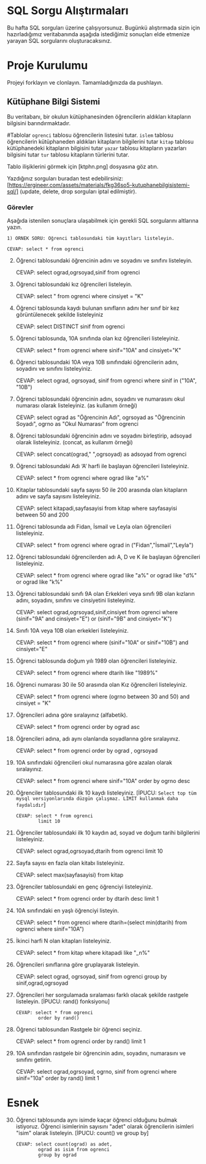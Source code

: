 # SQL Sorgu Alıştırmaları

Bu hafta SQL sorguları üzerine çalışıyorsunuz. Bugünkü alıştırmada sizin için hazırladığımız veritabanında aşağıda istediğimiz sonuçları elde etmenize yarayan SQL sorgularını oluşturacaksınız.

# Proje Kurulumu

Projeyi forklayın ve clonlayın. Tamamladığınızda da pushlayın.

## Kütüphane Bilgi Sistemi

Bu veritabanı, bir okulun kütüphanesinden öğrencilerin aldıkları kitapların bilgisini barındırmaktadır.

#Tablolar
`ogrenci` tablosu öğrencilerin listesini tutar.
`islem` tablosu öğrencilerin kütüphaneden aldıkları kitapların bilgilerini tutar
`kitap` tablosu kütüphanedeki kitapların bilgisini tutar
`yazar` tablosu kitapların yazarları bilgisini tutar
`tur` tablosu kitapların türlerini tutar.

Tablo ilişiklerini görmek için [ktphn.png] dosyasına göz atın.

Yazdığınız sorguları buradan test edebilirsiniz: [https://ergineer.com/assets/materials/fkg36so5-kutuphanebilgisistemi-sql/] (update, delete, drop sorguları iptal edilmiştir).

### Görevler

Aşağıda istenilen sonuçlara ulaşabilmek için gerekli SQL sorgularını altlarına yazın.

    1) ÖRNEK SORU: Öğrenci tablosundaki tüm kayıtları listeleyin.

    CEVAP: select * from ogrenci

2.  Öğrenci tablosundaki öğrencinin adını ve soyadını ve sınıfını listeleyin.

    CEVAP: select ograd,ogrsoyad,sinif from ogrenci

3.  Öğrenci tablosundaki kız öğrencileri listeleyin.

    CEVAP: select " from ogrenci
    where cinsiyet = "K"

4.  Öğrenci tablosunda kaydı bulunan sınıfların adını her sınıf bir kez görüntülenecek şekilde listeleyiniz

    CEVAP: select DISTINCT sinif from ogrenci

5.  Öğrenci tablosunda, 10A sınıfında olan kız öğrencileri listeleyiniz.

    CEVAP: select \* from ogrenci
    where sinif="10A" and cinsiyet="K"

6.  Öğrenci tablosundaki 10A veya 10B sınıfındaki öğrencilerin adını, soyadını ve sınıfını listeleyiniz.

    CEVAP: select ograd, ogrsoyad, sinif from ogrenci
    where sinif in ("10A", "10B")

7.  Öğrenci tablosundaki öğrencinin adını, soyadını ve numarasını okul numarası olarak listeleyiniz. (as kullanım örneği)

    CEVAP: select ograd as "Öğrencinin Adı",
    ogrsoyad as "Öğrencinin Soyadı",
    ogrno as "Okul Numarası" from ogrenci

8.  Öğrenci tablosundaki öğrencinin adını ve soyadını birleştirip, adsoyad olarak listeleyiniz. (concat, as kullanım örneği)

    CEVAP: select concat(ograd," ",ogrsoyad) as adsoyad from ogrenci

9.  Öğrenci tablosundaki Adı ‘A’ harfi ile başlayan öğrencileri listeleyiniz.

    CEVAP: select \* from ogrenci
    where ograd like "a%"

10. Kitaplar tablosundaki sayfa sayısı 50 ile 200 arasında olan kitapların adını ve sayfa sayısını listeleyiniz.

    CEVAP: select kitapadi,sayfasayisi from kitap
    where sayfasayisi between 50 and 200

11. Öğrenci tablosunda adı Fidan, İsmail ve Leyla olan öğrencileri listeleyiniz.

    CEVAP: select \* from ogrenci
    where ograd in ("Fidan","İsmail","Leyla")

12. Öğrenci tablosundaki öğrencilerden adı A, D ve K ile başlayan öğrencileri listeleyiniz.

    CEVAP: select \* from ogrenci
    where ograd like "a%" or
    ograd like "d%" or
    ograd like "k%"

13. Öğrenci tablosundaki sınıfı 9A olan Erkekleri veya sınıfı 9B olan kızların adını, soyadını, sınıfını ve cinsiyetini listeleyiniz.

    CEVAP: select ograd,ogrsoyad,sinif,cinsiyet from ogrenci
    where (sinif="9A" and cinsiyet="E")
    or (sinif="9B" and cinsiyet="K")

14. Sınıfı 10A veya 10B olan erkekleri listeleyiniz.

    CEVAP: select \* from ogrenci
    where (sinif="10A" or sinif="10B")
    and cinsiyet="E"

15. Öğrenci tablosunda doğum yılı 1989 olan öğrencileri listeleyiniz.

    CEVAP: select \* from ogrenci
    where dtarih like "1989%"

16. Öğrenci numarası 30 ile 50 arasında olan Kız öğrencileri listeleyiniz.

    CEVAP: select \* from ogrenci
    where (ogrno between 30 and 50)
    and cinsiyet = "K"

17. Öğrencileri adına göre sıralayınız (alfabetik).

    CEVAP: select \* from ogrenci
    order by ograd asc

18. Öğrencileri adına, adı aynı olanlarıda soyadlarına göre sıralayınız.

    CEVAP: select \* from ogrenci
    order by ograd , ogrsoyad

19. 10A sınıfındaki öğrencileri okul numarasına göre azalan olarak sıralayınız.

    CEVAP: select \* from ogrenci
    where sinif="10A"
    order by ogrno desc

20. Öğrenciler tablosundaki ilk 10 kaydı listeleyiniz.
    [İPUCU: `Select top tüm mysql versiyonlarında düzgün çalışmaz. LİMİT kullanmak daha faydalıdır`]

        CEVAP: select * from ogrenci
        		limit 10

21. Öğrenciler tablosundaki ilk 10 kaydın ad, soyad ve doğum tarihi bilgilerini listeleyiniz.

    CEVAP: select ograd,ogrsoyad,dtarih from ogrenci
    limit 10

22. Sayfa sayısı en fazla olan kitabı listeleyiniz.

    CEVAP: select max(sayfasayisi) from kitap

23. Öğrenciler tablosundaki en genç öğrenciyi listeleyiniz.

    CEVAP: select \* from ogrenci
    order by dtarih desc
    limit 1

24. 10A sınıfındaki en yaşlı öğrenciyi listeyin.

    CEVAP: select \* from ogrenci
    where dtarih=(select min(dtarih) from ogrenci where sinif="10A")

25. İkinci harfi N olan kitapları listeleyiniz.

    CEVAP: select \* from kitap
    where kitapadi like "\_n%"

26. Öğrencileri sınıflarına göre gruplayarak listeleyin.

    CEVAP: select ograd, ogrsoyad, sinif from ogrenci
    group by sinif,ograd,ogrsoyad

27. Öğrencileri her sorgulamada sıralaması farklı olacak şekilde rastgele listeleyin.
    [İPUCU: rand() fonksiyonu]

        CEVAP: select * from ogrenci
        		order by rand()

28. Öğrenci tablosundan Rastgele bir öğrenci seçiniz.

    CEVAP: select \* from ogrenci
    order by rand()
    limit 1

29. 10A sınıfından rastgele bir öğrencinin adını, soyadını, numarasını ve sınıfını getirin.

    CEVAP: select ograd,ogrsoyad, ogrno, sinif from ogrenci
    where sinif="10a"
    order by rand()
    limit 1

# Esnek

30. Öğrenci tablosunda aynı isimde kaçar öğrenci olduğunu bulmak istiyoruz.
    Öğrenci isimlerinin sayısını "adet" olarak öğrencilerin isimleri "isim" olarak listeleyin.
    [İPUCU: count() ve group by]

        CEVAP: select count(ograd) as adet,
        		ograd as isim from ogrenci
        		group by ograd
